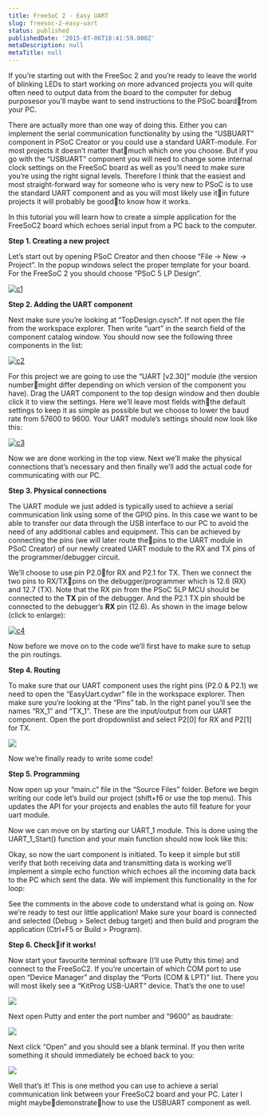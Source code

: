 ```yaml
---
title: FreeSoC 2 - Easy UART
slug: freesoc-2-easy-uart
status: published
publishedDate: '2015-07-06T18:41:59.000Z'
metaDescription: null
metaTitle: null
---
```


If you’re starting out with the FreeSoc 2 and you’re ready to leave the world of blinking LEDs to start working on more advanced projects you will quite often need to output data from the board to the computer for debug purposesor you’ll maybe want to send instructions to the PSoC boardfrom your PC.

There are actually more than one way of doing this. Either you can implement the serial communication functionality by using the “USBUART” component in PSoC Creator or you could use a standard UART-module. For most projects it doesn’t matter thatmuch which one you choose. But if you go with the “USBUART” component you will need to change some internal clock settings on the FreeSoC board as well as you’ll need to make sure you’re using the right signal levels. Therefore I think that the easiest and most straight-forward way for someone who is very new to PSoC is to use the standard UART component and as you will most likely use itin future projects it will probably be goodto know how it works.

In this tutorial you will learn how to create a simple application for the FreeSoC2 board which echoes serial input from a PC back to the computer.

**Step 1. Creating a new project**

Let’s start out by opening PSoC Creator and then choose “File -> New -> Project”. In the popup windows select the proper template for your board. For the FreeSoC 2 you should choose “PSoC 5 LP Design”.

[![c1](http://jimutt.com/jimmyu/wp-content/uploads/2015/07/c1-300x226.jpg)](http://jimutt.com/jimmyu/wp-content/uploads/2015/07/c1.jpg)

**Step 2. Adding the UART component**

Next make sure you’re looking at “TopDesign.cysch”. If not open the file from the workspace explorer. Then write “uart” in the search field of the component catalog window. You should now see the following three components in the list:

[![c2](http://jimmyutterstrom.com/wp-content/uploads/2015/07/c2.jpg)](http://jimmyutterstrom.com/wp-content/uploads/2015/07/c4.jpg)

For this project we are going to use the “UART [v2.30]” module (the version numbermight differ depending on which version of the component you have). Drag the UART component to the top design window and then double click it to view the settings. Here we’ll leave most fields withthe default settings to keep it as simple as possible but we choose to lower the baud rate from 57600 to 9600. Your UART module’s settings should now look like this:

[![c3](http://jimmyutterstrom.com/wp-content/uploads/2015/07/c31.jpg)](http://jimmyutterstrom.com/wp-content/uploads/2015/07/c4.jpg)

Now we are done working in the top view. Next we’ll make the physical connections that’s necessary and then finally we’ll add the actual code for communicating with our PC.

**Step 3. Physical connections**

The UART module we just added is typically used to achieve a serial communication link using some of the GPIO pins. In this case we want to be able to transfer our data through the USB interface to our PC to avoid the need of any additional cables and equipment. This can be achieved by connecting the pins (we will later route thepins to the UART module in PSoC Creator) of our newly created UART module to the RX and TX pins of the programmer/debugger circuit.

We’ll choose to use pin P2.0for RX and P2.1 for TX. Then we connect the two pins to RX/TXpins on the debugger/programmer which is 12.6 (RX) and 12.7 (TX). Note that the RX pin from the PSoC 5LP MCU should be connected to the **TX** pin of the debugger. And the P2.1 TX pin should be connected to the debugger’s **RX** pin (12.6). As shown in the image below (click to enlarge):

[![c4](http://jimmyutterstrom.com/wp-content/uploads/2015/07/c4-1024x575.jpg)](http://jimmyutterstrom.com/wp-content/uploads/2015/07/c5.jpg)

Now before we move on to the code we’ll first have to make sure to setup the pin routings.

**Step 4. Routing**

To make sure that our UART component uses the right pins (P2.0 & P2.1) we need to open the “EasyUart.cydwr” file in the workspace explorer. Then make sure you’re looking at the “Pins” tab. In the right panel you’ll see the names “RX_1” and “TX_1”. These are the input/output from our UART component. Open the port dropdownlist and select P2[0] for RX and P2[1] for TX.

[![](http://jimmyutterstrom.com/wp-content/uploads/2015/07/c5.jpg)](http://jimmyutterstrom.com/wp-content/uploads/2015/07/c5.jpg)

Now we’re finally ready to write some code!

**Step 5. Programming**

Now open up your “main.c” file in the “Source Files” folder. Before we begin writing our code let’s build our project (shift+f6 or use the top menu). This updates the API for your projects and enables the auto fill feature for your uart module.

Now we can move on by starting our UART_1 module. This is done using the UART_1_Start() function and your main function should now look like this:

<script src="https://gist.github.com/jimutt/00616ff079b224cbfd1ea804c977fd37.js"></script>

Okay, so now the uart component is initiated. To keep it simple but still verify that both receiving data and transmitting data is working we’ll implement a simple echo function which echoes all the incoming data back to the PC which sent the data. We will implement this functionality in the for loop:

<script src="https://gist.github.com/jimutt/35fba7bdd1ac763a140e3888a9a3ca1f.js"></script>

See the comments in the above code to understand what is going on. Now we’re ready to test our little application! Make sure your board is connected and selected (Debug > Select debug target) and then build and program the application (Ctrl+F5 or Build > Program).

**Step 6. Checkif it works!**

Now start your favourite terminal software (I’ll use Putty this time) and connect to the FreeSoC2. If you’re uncertain of which COM port to use open “Device Manager” and display the “Ports (COM & LPT)” list. There you will most likely see a “KitProg USB-UART” device. That’s the one to use!

[![](http://jimmyutterstrom.com/wp-content/uploads/2015/07/c6.jpg)](http://jimmyutterstrom.com/wp-content/uploads/2015/07/c6.jpg)

Next open Putty and enter the port number and “9600” as baudrate:

[![](http://jimmyutterstrom.com/wp-content/uploads/2015/07/c7.jpg)](http://jimmyutterstrom.com/wp-content/uploads/2015/07/c7.jpg)

Next click “Open” and you should see a blank terminal. If you then write something it should immediately be echoed back to you:

[![](http://jimmyutterstrom.com/wp-content/uploads/2015/07/m1.gif)](http://jimmyutterstrom.com/wp-content/uploads/2015/07/m1.gif)

Well that’s it! This is one method you can use to achieve a serial communication link between your FreeSoC2 board and your PC. Later I might maybedemonstratehow to use the USBUART component as well.


